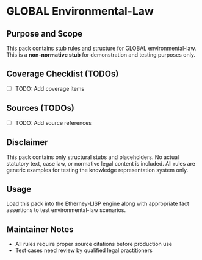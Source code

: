 # GLOBAL Environmental-Law

## Purpose and Scope

This pack contains stub rules and structure for GLOBAL environmental-law. This is a **non-normative stub** for demonstration and testing purposes only.

## Coverage Checklist (TODOs)

- [ ] TODO: Add coverage items

## Sources (TODOs)

- [ ] TODO: Add source references

## Disclaimer

This pack contains only structural stubs and placeholders. No actual statutory text, case law, or normative legal content is included. All rules are generic examples for testing the knowledge representation system only.

## Usage

Load this pack into the Etherney-LISP engine along with appropriate fact assertions to test environmental-law scenarios.

## Maintainer Notes

- All rules require proper source citations before production use
- Test cases need review by qualified legal practitioners
